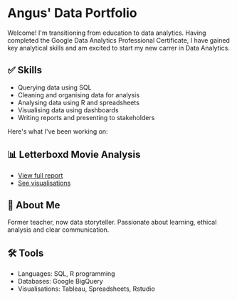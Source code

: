 # Angus' Data Portfolio

Welcome! I'm transitioning from education to data analytics. Having completed the Google Data Analytics Professional Certificate, I have gained key analytical skills and am excited to start my new carrer in Data Analytics. 

## ✅ Skills
* Querying data using SQL
* Cleaning and organising data for analysis
* Analysing data using R and spreadsheets
* Visualising data using dashboards
* Writing reports and presenting to stakeholders

Here's what I've been working on:

## 📊 Letterboxd Movie Analysis
- [View full report](https://github.com/Angus-GS/Angus-GS.github.io/blob/7b5f1000e6db6e7aa55c4a6247e186436c1f000b/Data%20Analysis%20-%20Letterbox%20Movie%20Classification%20Dataset.docx)
- [See visualisations](#)

## 📁 About Me
Former teacher, now data storyteller. Passionate about learning, ethical analysis and clear communication.

## 🛠️ Tools
* Languages: SQL, R programming
* Databases: Google BigQuery
* Visualisations: Tableau, Spreadsheets, Rstudio
